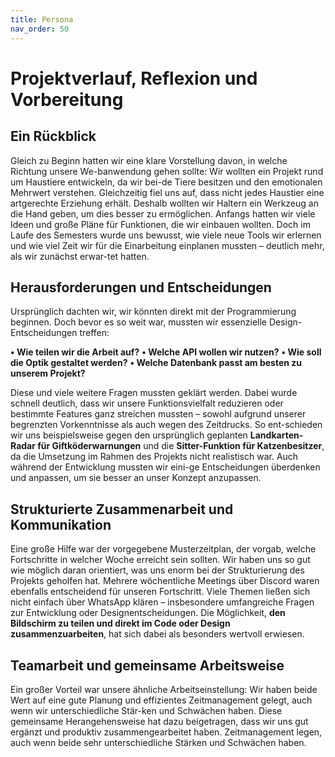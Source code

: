 ```yaml
---
title: Persona
nav_order: 50
---
```


# Projektverlauf, Reflexion und Vorbereitung

## Ein Rückblick

Gleich zu Beginn hatten wir eine klare Vorstellung davon, in welche Richtung unsere We-banwendung gehen sollte: Wir wollten ein Projekt rund um Haustiere entwickeln, da wir bei-de Tiere besitzen und den emotionalen Mehrwert verstehen. 
Gleichzeitig fiel uns auf, dass nicht jedes Haustier eine artgerechte Erziehung erhält. 
Deshalb wollten wir Haltern ein Werkzeug an die Hand geben, um dies besser zu ermöglichen.
Anfangs hatten wir viele Ideen und große Pläne für Funktionen, die wir einbauen wollten. 
Doch im Laufe des Semesters wurde uns bewusst, wie viele neue Tools wir erlernen und wie viel Zeit wir für die Einarbeitung einplanen mussten – deutlich mehr, als wir zunächst erwar-tet hatten.

## Herausforderungen und Entscheidungen

Ursprünglich dachten wir, wir könnten direkt mit der Programmierung beginnen. Doch bevor es so weit war, mussten wir essenzielle Design-Entscheidungen treffen:

**•	Wie teilen wir die Arbeit auf?**
**•	Welche API wollen wir nutzen?**
**•	Wie soll die Optik gestaltet werden?**
**•	Welche Datenbank passt am besten zu unserem Projekt?**

Diese und viele weitere Fragen mussten geklärt werden. Dabei wurde schnell deutlich, dass wir unsere Funktionsvielfalt reduzieren oder bestimmte Features ganz streichen mussten – sowohl aufgrund unserer begrenzten Vorkenntnisse als auch wegen des Zeitdrucks. 
So ent-schieden wir uns beispielsweise gegen den ursprünglich geplanten **Landkarten-Radar für Giftköderwarnungen** und die **Sitter-Funktion für Katzenbesitzer**, da die Umsetzung im Rahmen des Projekts nicht realistisch war. 
Auch während der Entwicklung mussten wir eini-ge Entscheidungen überdenken und anpassen, um sie besser an unser Konzept anzupassen.

## Strukturierte Zusammenarbeit und Kommunikation

Eine große Hilfe war der vorgegebene Musterzeitplan, der vorgab, welche Fortschritte in welcher Woche erreicht sein sollten. Wir haben uns so gut wie möglich daran orientiert, was uns enorm bei der Strukturierung des Projekts geholfen hat.
Mehrere wöchentliche Meetings über Discord waren ebenfalls entscheidend für unseren Fortschritt. 
Viele Themen ließen sich nicht einfach über WhatsApp klären – insbesondere umfangreiche Fragen zur Entwicklung oder Designentscheidungen. 
Die Möglichkeit, **den Bildschirm zu teilen und direkt im Code oder Design zusammenzuarbeiten**, hat sich dabei als besonders wertvoll erwiesen.

## Teamarbeit und gemeinsame Arbeitsweise

Ein großer Vorteil war unsere ähnliche Arbeitseinstellung: Wir haben beide Wert auf eine gute Planung und effizientes Zeitmanagement gelegt, auch wenn wir unterschiedliche Stär-ken und Schwächen haben. Diese gemeinsame Herangehensweise hat dazu beigetragen, dass wir uns gut ergänzt und produktiv zusammengearbeitet haben.
Zeitmanagement legen, auch wenn beide sehr unterschiedliche Stärken und Schwächen haben. 
